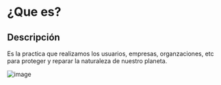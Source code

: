 # ¿Que es?
## Descripción
Es la practica que realizamos los usuarios, empresas, organzaciones, etc para proteger y reparar la naturaleza de nuestro planeta.

![image](queEs.png)
